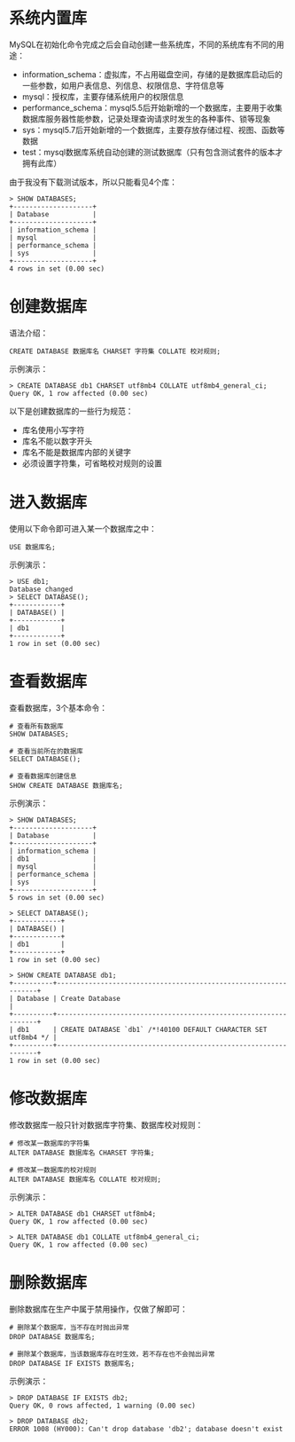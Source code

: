 # 系统内置库

MySQL在初始化命令完成之后会自动创建一些系统库，不同的系统库有不同的用途：

- information_schema：虚拟库，不占用磁盘空间，存储的是数据库启动后的一些参数，如用户表信息、列信息、权限信息、字符信息等
- mysql：授权库，主要存储系统用户的权限信息
- performance_schema：mysql5.5后开始新增的一个数据库，主要用于收集数据库服务器性能参数，记录处理查询请求时发生的各种事件、锁等现象
- sys：mysql5.7后开始新增的一个数据库，主要存放存储过程、视图、函数等数据
- test：mysql数据库系统自动创建的测试数据库（只有包含测试套件的版本才拥有此库）

由于我没有下载测试版本，所以只能看见4个库：

```
> SHOW DATABASES;
+--------------------+
| Database           |
+--------------------+
| information_schema |
| mysql              |
| performance_schema |
| sys                |
+--------------------+
4 rows in set (0.00 sec)
```



# 创建数据库

语法介绍：

```
CREATE DATABASE 数据库名 CHARSET 字符集 COLLATE 校对规则;
```

示例演示：

```
> CREATE DATABASE db1 CHARSET utf8mb4 COLLATE utf8mb4_general_ci;
Query OK, 1 row affected (0.00 sec)
```

以下是创建数据库的一些行为规范：

- 库名使用小写字符
- 库名不能以数字开头
- 库名不能是数据库内部的关键字
- 必须设置字符集，可省略校对规则的设置



# 进入数据库

使用以下命令即可进入某一个数据库之中：

```
USE 数据库名;
```

示例演示：

```
> USE db1;
Database changed
> SELECT DATABASE();
+------------+
| DATABASE() |
+------------+
| db1        |
+------------+
1 row in set (0.00 sec)
```



# 查看数据库

查看数据库，3个基本命令：

```
# 查看所有数据库
SHOW DATABASES;

# 查看当前所在的数据库
SELECT DATABASE();

# 查看数据库创建信息
SHOW CREATE DATABASE 数据库名;
```

示例演示：

```
> SHOW DATABASES;
+--------------------+
| Database           |
+--------------------+
| information_schema |
| db1                |
| mysql              |
| performance_schema |
| sys                |
+--------------------+
5 rows in set (0.00 sec)

> SELECT DATABASE();
+------------+
| DATABASE() |
+------------+
| db1        |
+------------+
1 row in set (0.00 sec)

> SHOW CREATE DATABASE db1;
+----------+-----------------------------------------------------------------+
| Database | Create Database                                                 |
+----------+-----------------------------------------------------------------+
| db1      | CREATE DATABASE `db1` /*!40100 DEFAULT CHARACTER SET utf8mb4 */ |
+----------+-----------------------------------------------------------------+
1 row in set (0.00 sec)
```



# 修改数据库

修改数据库一般只针对数据库字符集、数据库校对规则：

```
# 修改某一数据库的字符集
ALTER DATABASE 数据库名 CHARSET 字符集;  

# 修改某一数据库的校对规则
ALTER DATABASE 数据库名 COLLATE 校对规则; 
```

示例演示：

```
> ALTER DATABASE db1 CHARSET utf8mb4;
Query OK, 1 row affected (0.00 sec)

> ALTER DATABASE db1 COLLATE utf8mb4_general_ci;
Query OK, 1 row affected (0.00 sec)
```



# 删除数据库

删除数据库在生产中属于禁用操作，仅做了解即可：

```
# 删除某个数据库，当不存在时抛出异常 
DROP DATABASE 数据库名;

# 删除某个数据库，当该数据库存在时生效，若不存在也不会抛出异常
DROP DATABASE IF EXISTS 数据库名;
```

示例演示：

```
> DROP DATABASE IF EXISTS db2;
Query OK, 0 rows affected, 1 warning (0.00 sec)

> DROP DATABASE db2;
ERROR 1008 (HY000): Can't drop database 'db2'; database doesn't exist
```


